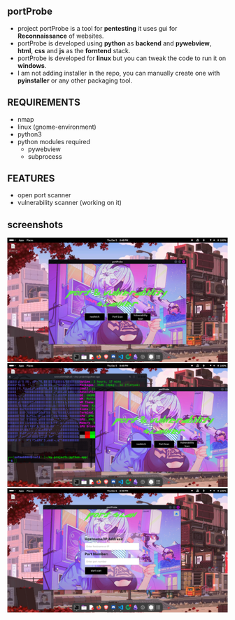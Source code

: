 ## portProbe

- project portProbe is a tool for **pentesting** it uses gui for **Reconnaissance** of websites.
- portProbe is developed using **python** as **backend** and **pywebview**, **html**, **css** and **js** as the **forntend** stack.
- portProbe is developed for **linux** but you can tweak the code to run it on **windows**.
- I am not adding installer in the repo, you can manually create one with **pyinstaller** or any other packaging tool.

## REQUIREMENTS

- nmap
- linux (gnome-environment)
- python3
- python modules required
    - pywebview
    - subprocess

## FEATURES

- open port scanner
- vulnerability scanner (working on it)

## screenshots

![screenshot1](screenshots/Screenshot%20from%202024-12-05%2020-48-56.png)
![screenshot1](screenshots/Screenshot%20from%202024-12-05%2020-49-05.png)
![screenshot1](screenshots/Screenshot%20from%202024-12-05%2020-49-14.png)

